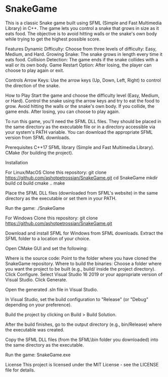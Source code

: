 # SnakeGame

This is a classic Snake game built using SFML (Simple and Fast Multimedia Library) in C++.
The game lets you control a snake that grows in size as it eats food.
The objective is to avoid hitting walls or the snake's own body while trying to get the highest possible score.

Features
Dynamic Difficulty: Choose from three levels of difficulty: Easy, Medium, and Hard.
Growing Snake: The snake grows in length every time it eats food.
Collision Detection: The game ends if the snake collides with a wall or its own body.
Game Restart Option: After losing, the player can choose to play again or exit.

Controls
Arrow Keys: Use the arrow keys (Up, Down, Left, Right) to control the direction of the snake.

How to Play
Start the game and choose the difficulty level (Easy, Medium, or Hard).
Control the snake using the arrow keys and try to eat the food to grow.
Avoid hitting the walls or the snake's own body. If you collide, the game ends.
After losing, you can choose to play again.

To run this game, you'll need the SFML DLL files. They should be placed in the same directory as the executable file or in a directory accessible via your system's PATH variable. You can download the appropriate SFML version from SFML downloads.

Prerequisites
C++17 
SFML library (Simple and Fast Multimedia Library).
CMake (for building the project).

Installation

For Linux/MacOS
Clone this repository:
git clone https://github.com/ashotpetrossian/SnakeGame.git
cd SnakeGame
mkdir build
cd build
cmake ..
make

Place the SFML DLL files (downloaded from SFML's website) in the same directory as the executable or set them in your PATH.

Run the game:
./SnakeGame


For Windows
Clone this repository:
git clone https://github.com/ashotpetrossian/SnakeGame.git

Download and install SFML for Windows from SFML downloads. Extract the SFML folder to a location of your choice.

Open CMake GUI and set the following:

Where is the source code: Point to the folder where you have cloned the SnakeGame repository.
Where to build the binaries: Choose a folder where you want the project to be built (e.g., build/ inside the project directory).
Click Configure. Select Visual Studio 16 2019 or your appropriate version of Visual Studio. Click Generate.

Open the generated .sln file in Visual Studio.

In Visual Studio, set the build configuration to "Release" (or "Debug" depending on your preference).

Build the project by clicking on Build > Build Solution.

After the build finishes, go to the output directory (e.g., bin/Release) where the executable was created.

Copy the SFML DLL files (from the SFML\bin folder you downloaded) into the same directory as the executable.

Run the game:
SnakeGame.exe

License
This project is licensed under the MIT License - see the LICENSE file for details.
